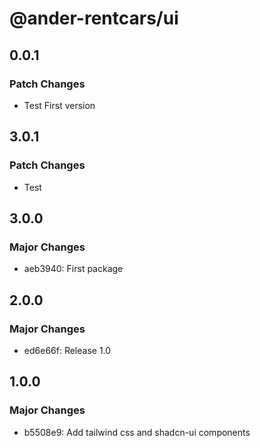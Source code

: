# @ander-rentcars/ui

## 0.0.1

### Patch Changes

- Test First version

## 3.0.1

### Patch Changes

- Test

## 3.0.0

### Major Changes

- aeb3940: First package

## 2.0.0

### Major Changes

- ed6e66f: Release 1.0

## 1.0.0

### Major Changes

- b5508e9: Add tailwind css and shadcn-ui components
